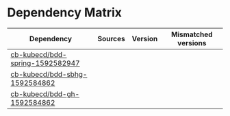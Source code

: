 # Dependency Matrix

Dependency | Sources | Version | Mismatched versions
---------- | ------- | ------- | -------------------
[cb-kubecd/bdd-spring-1592582947](https://github.com/cb-kubecd/bdd-spring-1592582947.git) |  | []() | 
[cb-kubecd/bdd-sbhg-1592584862](https://github.com/cb-kubecd/bdd-sbhg-1592584862.git) |  | []() | 
[cb-kubecd/bdd-gh-1592584862](https://github.com/cb-kubecd/bdd-gh-1592584862.git) |  | []() | 
